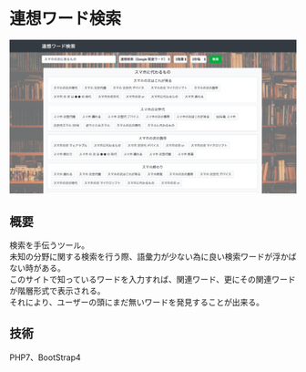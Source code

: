 # 連想ワード検索

<!-- 画像 -->
<div align="center"><img src='screen.png'></div>

## 概要
検索を手伝うツール。  
未知の分野に関する検索を行う際、語彙力が少ない為に良い検索ワードが浮かばない時がある。  
このサイトで知っているワードを入力すれば、関連ワード、更にその関連ワードが階層形式で表示される。  
それにより、ユーザーの頭にまだ無いワードを発見することが出来る。

## 技術
PHP7、BootStrap4